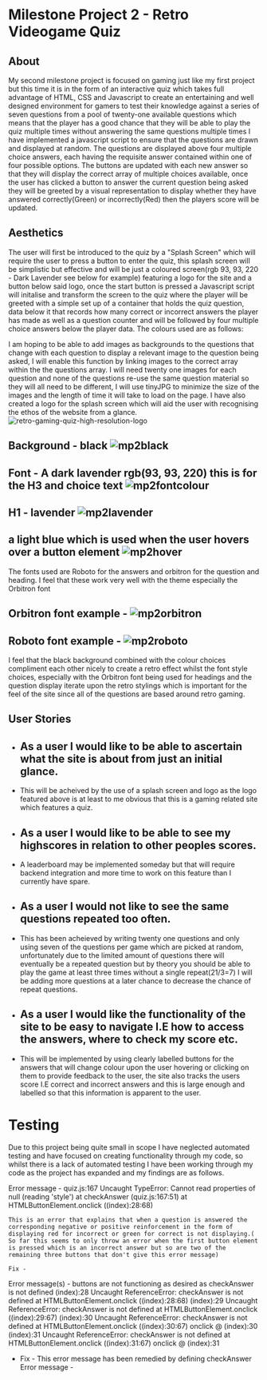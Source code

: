 # Milestone Project 2 - Retro Videogame Quiz

## About

My second milestone project is focused on gaming just like my first project but this time it is in the form of an interactive quiz which takes full advantage of HTML, CSS and Javascript to create an entertaining and well designed environment for gamers to test their knowledge against a series of seven questions from a pool of twenty-one available questions which means that the player has a good chance that they will be able to play the quiz multiple times without answering the same questions multiple times I have implemented a javascript script to ensure that the questions are drawn and displayed at random. The questions are displayed above four multiple choice answers, each having the requisite answer contained within one of four possible options. The buttons are updated with each new answer so that they will display the correct array of multiple choices available, once the user has clicked a button to answer the current question being asked they will be greeted by a visual representation to display whether they have answered correctly(Green) or incorrectly(Red) then the players score will be updated. 

## Aesthetics

The user will first be introduced to the quiz by a "Splash Screen" which will require the user to press a button to enter the quiz, this splash screen will be simplistic but effective and will be just a coloured screen(rgb 93, 93, 220 - Dark Lavender see below for example) featuring a logo for the site and a button below said logo, once the start button is pressed a Javascript script will initalise and transform the screen to the quiz where the player will be greeted with a simple set up of a container that holds the quiz question, data below it that records how many correct or incorrect answers the player has made as well as a question counter and will be followed by four multiple choice answers below the player data. The colours used are as follows:

I am hoping to be able to add images as backgrounds to the questions that change with each question to display a relevant image to the question being asked, I will enable this function by linking images to the correct array within the the questions array. I will need twenty one images for each question and none of the questions re-use the same question material so they will all need to be different, I will use tinyJPG to minimize the size of the images and the length of time it will take to load on the page. 
I have also created a logo for the splash screen which will aid the user with recognising the ethos of the website from a glance.
![retro-gaming-quiz-high-resolution-logo](https://github.com/Aansteydev/mp2-quiz/assets/137046660/4d7cbbac-d083-4a03-aa34-fff5ba074329)

## Background - black ![mp2black](https://github.com/Aansteydev/mp2-quiz/assets/137046660/1e014518-845c-4749-86f8-33c62d74603a) 

## Font - A dark lavender rgb(93, 93, 220) this is for the H3 and choice text ![mp2fontcolour](https://github.com/Aansteydev/mp2-quiz/assets/137046660/f470dedd-052f-4f9b-b104-3fbbfc1ae56e)

## H1 - lavender ![mp2lavender](https://github.com/Aansteydev/mp2-quiz/assets/137046660/a671859a-63da-4b27-88d9-f3f2c1f619c9)

## a light blue which is used when the user hovers over a button element ![mp2hover](https://github.com/Aansteydev/mp2-quiz/assets/137046660/2737f84b-39e2-43e4-b468-f245ab1099c8) 

The fonts used are Roboto for the answers and orbitron for the question and heading. I feel that these work very well with the theme especially the Orbitron font 

## Orbitron font example - ![mp2orbitron](https://github.com/Aansteydev/mp2-quiz/assets/137046660/e38ef869-0f21-413d-bca9-28e1cf866895)

## Roboto font example - ![mp2roboto](https://github.com/Aansteydev/mp2-quiz/assets/137046660/517a71ed-8fc3-4747-b1cd-3338be3ae92c)

I feel that the black background combined with the colour choices compliment each other nicely to create a retro effect whilst the font style choices, especially with the Orbitron font being used for headings and the question display iterate upon the retro stylings which is important for the feel of the site since all of the questions are based around retro gaming.  

## User Stories

- ## As a user I would like to be able to ascertain what the site is about from just an initial glance.
- This will be acheived by the use of a splash screen and logo as the logo featured above is at least to me obvious that this is a gaming related site which features a quiz.

- ## As a user I would like to be able to see my highscores in relation to other peoples scores.
- A leaderboard may be implemented someday but that will require backend integration and more time to work on this feature than I currently have spare.

- ## As a user I would not like to see the same questions repeated too often.
- This has been acheieved by writing twenty one questions and only using seven of the questions per game which are picked at random, unfortunately due to the limited amount of questions there will eventually be a repeated question but by theory you should be able to play the game at least three times without a single repeat(21/3=7) I will be adding more questions at a later chance to decrease the chance of repeat questions.

- ## As a user I would like the functionality of the site to be easy to navigate I.E how to access the answers, where to check my score etc.
- This will be implemented by using clearly labelled buttons for the answers that will change colour upon the user hovering or clicking on them to provide feedback to the user, the site also tracks the users score I.E correct and incorrect answers and this is large enough and labelled so that this information is apparent to the user.



# Testing 
Due to this project being quite small in scope I have neglected automated testing and have focused on creating functionality through my code, so whilst there is a lack of automated testing I have been working through my code as the project has expanded and my findings are as follows. 

Error message - quiz.js:167 Uncaught TypeError: Cannot read properties of null (reading 'style')
    at checkAnswer (quiz.js:167:51)
    at HTMLButtonElement.onclick ((index):28:68)

    This is an error that explains that when a question is answered the corresponding negative or positive reinforcement in the form of displaying red for incorrect or green for correct is not displaying.( So far this seems to only throw an error when the first button element is pressed which is an incorrect answer but so are two of the remaining three buttons that don't give this error message)

    Fix - 

Error message(s) - buttons are not functioning as desired as checkAnswer is not defined 
(index):28 Uncaught ReferenceError: checkAnswer is not defined
    at HTMLButtonElement.onclick ((index):28:68)
(index):29 Uncaught ReferenceError: checkAnswer is not defined
    at HTMLButtonElement.onclick ((index):29:67)
(index):30 Uncaught ReferenceError: checkAnswer is not defined
    at HTMLButtonElement.onclick ((index):30:67)
onclick @ (index):30
(index):31 Uncaught ReferenceError: checkAnswer is not defined
    at HTMLButtonElement.onclick ((index):31:67)
onclick @ (index):31

- Fix - This error message has been remedied by defining checkAnswer 
Error message -
